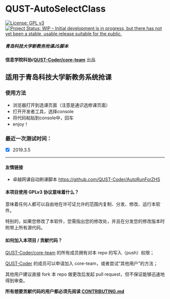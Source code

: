 # QUST-AutoSelectClass
[![License: GPL v3](https://img.shields.io/badge/License-GPLv3-blue.svg)](https://www.gnu.org/licenses/gpl-3.0)
[![Project Status: WIP – Initial development is in progress, but there has not yet been a stable, usable release suitable for the public.](https://www.repostatus.org/badges/latest/wip.svg)](https://www.repostatus.org/#wip)

##### 青岛科技大学新教务抢课JS脚本
**信息学院科协/[QUST-Coder/core-team](https://github.com/orgs/QUST-Coder/teams/core-team)** 出品

## 适用于青岛科技大学新教务系统抢课
### 使用方法
- 浏览器打开到选课页面（注意是通识选修课页面）
- 打开开发者工具，选择console
- 将代码粘贴到console中，回车
- enjoy！
### 最近一次测试时间：
- [x] 2019.3.5
---
#### 友情链接
- 卓越网课自动刷课脚本 https://github.com/QUST-Coder/AutoRunForZHS

#### 本项目使用 GPLv3 协议意味着什么？
意味着任何人都可以自由地在许可证允许的范围内复制、分发、修改、运行本软件。

特别的，如果您修改了本软件，您需指出您的修改处，并且在分发您的修改版本时附带上所有源代码。

#### 如何加入本项目 / 贡献代码？
[QUST-Coder/core-team](https://github.com/orgs/QUST-Coder/teams/core-team) 的所有成员拥有对本 repo 的写入（push）权限；

[QUST-Coder](https://github.com/QUST-Coder) 的成员可以申请加入 core-team，或者尝试“其他用户”的方法；

其他用户建议直接 fork 本 repo 做更改后发起 pull request，但不保证能够迅速地得到审查。

**所有想要贡献代码的用户都必须先阅读 [CONTRIBUTING.md](https://github.com/QUST-Coder/retarded-qust/blob/master/CONTRIBUTING.md)**
